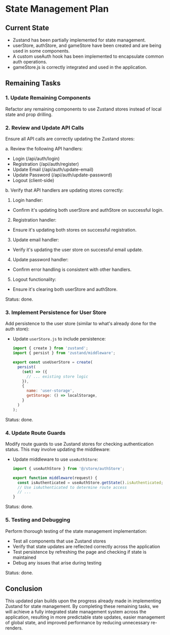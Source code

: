 # State Management Plan

## Current State
- Zustand has been partially implemented for state management.
- userStore, authStore, and gameStore have been created and are being used in some components.
- A custom useAuth hook has been implemented to encapsulate common auth operations.
- gameStore.js is correctly integrated and used in the application.

## Remaining Tasks

### 1. Update Remaining Components

Refactor any remaining components to use Zustand stores instead of local state and prop drilling.

### 2. Review and Update API Calls

Ensure all API calls are correctly updating the Zustand stores:

a. Review the following API handlers:
- Login (/api/auth/login)
- Registration (/api/auth/register)
- Update Email (/api/auth/update-email)
- Update Password (/api/auth/update-password)
- Logout (client-side)

b. Verify that API handlers are updating stores correctly:
1. Login handler:
- Confirm it's updating both userStore and authStore on successful login.
2. Registration handler:
- Ensure it's updating both stores on successful registration.
3. Update email handler:
- Verify it's updating the user store on successful email update.
4. Update password handler:
- Confirm error handling is consistent with other handlers.
5. Logout functionality:
- Ensure it's clearing both userStore and authStore.

Status: done.

### 3. Implement Persistence for User Store

Add persistence to the user store (similar to what's already done for the auth store):
- Update `userStore.js` to include persistence:
  ```javascript
  import { create } from 'zustand';
  import { persist } from 'zustand/middleware';

  export const useUserStore = create(
    persist(
      (set) => ({
        // ... existing store logic
      }),
      {
        name: 'user-storage',
        getStorage: () => localStorage,
      }
    )
  );
  ```

Status: done.

### 4. Update Route Guards

Modify route guards to use Zustand stores for checking authentication status. This may involve updating the middleware:
- Update middleware to use `useAuthStore`:
  ```javascript
  import { useAuthStore } from '@/store/authStore';

  export function middleware(request) {
    const isAuthenticated = useAuthStore.getState().isAuthenticated;
    // Use isAuthenticated to determine route access
    // ...
  }
  ```
Status: done.

### 5. Testing and Debugging

Perform thorough testing of the state management implementation:
- Test all components that use Zustand stores
- Verify that state updates are reflected correctly across the application
- Test persistence by refreshing the page and checking if state is maintained
- Debug any issues that arise during testing

Status: done.

## Conclusion

This updated plan builds upon the progress already made in implementing Zustand for state management. By completing these remaining tasks, we will achieve a fully integrated state management system across the application, resulting in more predictable state updates, easier management of global state, and improved performance by reducing unnecessary re-renders.

